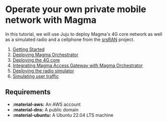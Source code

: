 # Operate your own private mobile network with Magma

In this tutorial, we will use Juju to deploy Magma's 4G core network as well as a simulated radio
and a cellphone from the [srsRAN](https://www.srslte.com/) project.

1. [Getting Started](01_getting_started.md)
2. [Deploying Magma Orchestrator](02_deploying_magma_orchestrator.md)
3. [Deploying the 4G core](03_deploying_magma_access_gateway.md)
4. [Integrating Magma Access Gateway with Magma Orchestrator](04_integrating_magma_access_gateway_with_magma_orchestrator.md)
5. [Deploying the radio simulator](05_deploying_the_radio_simulator.md)
6. [Simulating user traffic](06_simulating_user_traffic.md)

## Requirements

- **:material-aws:** An AWS account
- **:material-dns:** A public domain
- **:material-ubuntu:** A Ubuntu 22.04 LTS machine
